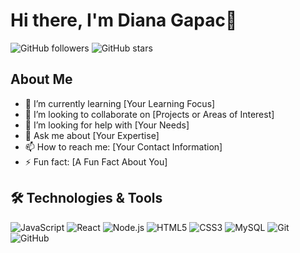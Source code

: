 # Hi there, I'm Diana Gapac👋

![GitHub followers](https://img.shields.io/github/followers/your-github-username?style=social) ![GitHub stars](https://img.shields.io/github/stars/your-github-username?style=social)

## About Me

- 🌱 I’m currently learning [Your Learning Focus]
- 👯 I’m looking to collaborate on [Projects or Areas of Interest]
- 🤔 I’m looking for help with [Your Needs]
- 💬 Ask me about [Your Expertise]
- 📫 How to reach me: [Your Contact Information]
- ⚡ Fun fact: [A Fun Fact About You]

## 🛠️ Technologies & Tools

![JavaScript](https://img.shields.io/badge/-JavaScript-333333?style=flat&logo=javascript)
![React](https://img.shields.io/badge/-React-333333?style=flat&logo=react)
![Node.js](https://img.shields.io/badge/-Node.js-333333?style=flat&logo=node.js)
![HTML5](https://img.shields.io/badge/-HTML5-333333?style=flat&logo=html5)
![CSS3](https://img.shields.io/badge/-CSS3-333333?style=flat&logo=css3)
![MySQL](https://img.shields.io/badge/-MySQL-333333?style=flat&logo=mysql)
![Git](https://img.shields.io/badge/-Git-333333?style=flat&logo=git)
![GitHub](https://img.shields.io/badge/-GitHub-333333?style=flat&logo=github)


